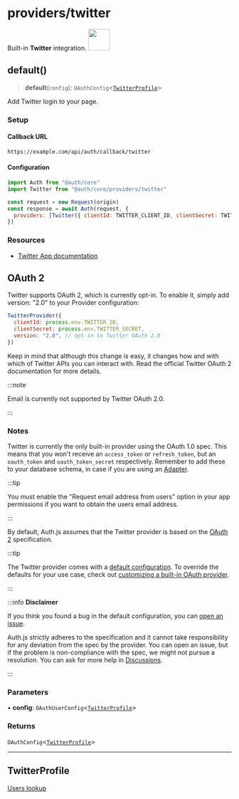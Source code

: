 # providers/twitter

<div style={{backgroundColor: "#000", display: "flex", justifyContent: "space-between", color: "#fff", padding: 16}}>
<span>Built-in <b>Twitter</b> integration.</span>
<a href="https://www.twitter.com/">
  <img style={{display: "block"}} src="https://authjs.dev/img/providers/twitter.svg" height="48" />
</a>
</div>

## default()

> **default**(`config`): `OAuthConfig`\<[`TwitterProfile`](twitter.md#twitterprofile)\>

Add Twitter login to your page.

### Setup

#### Callback URL
```
https://example.com/api/auth/callback/twitter
```

#### Configuration
```js
import Auth from "@auth/core"
import Twitter from "@auth/core/providers/twitter"

const request = new Request(origin)
const response = await Auth(request, {
  providers: [Twitter({ clientId: TWITTER_CLIENT_ID, clientSecret: TWITTER_CLIENT_SECRET })],
})
```

### Resources

- [Twitter App documentation](https://developer.twitter.com/en/apps)

## OAuth 2
Twitter supports OAuth 2, which is currently opt-in. To enable it, simply add version: "2.0" to your Provider configuration:
```js title="pages/api/auth/[...nextauth].js"
TwitterProvider({
  clientId: process.env.TWITTER_ID,
  clientSecret: process.env.TWITTER_SECRET,
  version: "2.0", // opt-in to Twitter OAuth 2.0
})
```
Keep in mind that although this change is easy, it changes how and with which of Twitter APIs you can interact with. Read the official Twitter OAuth 2 documentation for more details.

:::note

Email is currently not supported by Twitter OAuth 2.0.

:::

### Notes

Twitter is currently the only built-in provider using the OAuth 1.0 spec.
This means that you won't receive an `access_token` or `refresh_token`, but an `oauth_token` and `oauth_token_secret` respectively. Remember to add these to your database schema, in case if you are using an [Adapter](https://authjs.dev/reference/core/adapters).

:::tip

You must enable the "Request email address from users" option in your app permissions if you want to obtain the users email address.

:::

By default, Auth.js assumes that the Twitter provider is
based on the [OAuth 2](https://www.rfc-editor.org/rfc/rfc6749.html) specification.

:::tip

The Twitter provider comes with a [default configuration](https://github.com/nextauthjs/next-auth/blob/main/packages/core/src/providers/twitter.ts).
To override the defaults for your use case, check out [customizing a built-in OAuth provider](https://authjs.dev/guides/providers/custom-provider#override-default-options).

:::

:::info **Disclaimer**

If you think you found a bug in the default configuration, you can [open an issue](https://authjs.dev/new/provider-issue).

Auth.js strictly adheres to the specification and it cannot take responsibility for any deviation from
the spec by the provider. You can open an issue, but if the problem is non-compliance with the spec,
we might not pursue a resolution. You can ask for more help in [Discussions](https://authjs.dev/new/github-discussions).

:::

### Parameters

• **config**: `OAuthUserConfig`\<[`TwitterProfile`](twitter.md#twitterprofile)\>

### Returns

`OAuthConfig`\<[`TwitterProfile`](twitter.md#twitterprofile)\>

***

## TwitterProfile

[Users lookup](https://developer.twitter.com/en/docs/twitter-api/users/lookup/api-reference/get-users-me)
